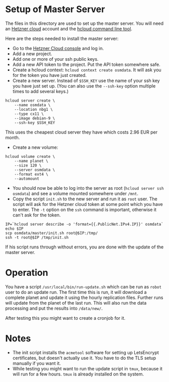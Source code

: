 
# Setup of Master Server

The files in this directory are used to set up the master server. You will
need an [Hetzner cloud](https://www.hetzner.com/cloud) account and the
[hcloud command line tool](https://github.com/hetznercloud/cli).

Here are the steps needed to install the master server:

* Go to the [Hetzner Cloud console](https://console.hetzner.cloud/) and log
  in.
* Add a new project.
* Add one or more of your ssh public keys.
* Add a new API token to the project. Put the API token somewhere safe.
* Create a hcloud context: `hcloud context create osmdata`. It will ask you
  for the token you have just created.
* Create a new server. Instead of `$SSH_KEY` use the name of your ssh key
  you have just set up. (You can also use the `--ssh-key` option multiple
  times to add several keys.)

```
hcloud server create \
    --name osmdata \
    --location nbg1 \
    --type cx11 \
    --image debian-9 \
    --ssh-key $SSH_KEY
```

This uses the cheapest cloud server they have which costs 2.96 EUR per month.

* Create a new volume:

```
hcloud volume create \
    --name planet \
    --size 120 \
    --server osmdata \
    --format ext4 \
    --automount
```

* You should now be able to log into the server as root (`hcloud server ssh
  osmdata`) and see a volume mounted somewhere under `/mnt`.
* Copy the script `init.sh` to the new server and run it as `root` user. The
  script will ask for the Hetzner cloud token at some point which you have
  to enter. The `-t` option on the `ssh` command is important, otherwise
  it can't ask for the token.

```
IP=`hcloud server describe -o 'format={{.PublicNet.IPv4.IP}}' osmdata`
echo $IP
scp osmdata/master/init.sh root@$IP:/tmp/
ssh -t root@$IP /tmp/init.sh
```

If his script runs through without errors, you are done with the update of the
master server.

# Operation

You have a script `/usr/local/bin/run-update.sh` which can be run as
`robot` user to do an update run. The first time this is run, it will download
a complete planet and update it using the hourly replication files. Further
runs will update from the planet of the last run. This will also run the
data processing and put the results into `/data/new/`.

After testing this you might want to create a cronjob for it.


# Notes

* The init script installs the `acmetool` software for setting up LetsEncrypt
  certificates, but doesn't actually use it. You have to do the TLS setup
  manually if you want it.
* While testing you might want to run the update script in `tmux`, because
  it will run for a few hours. `tmux` is already installed on the system.

